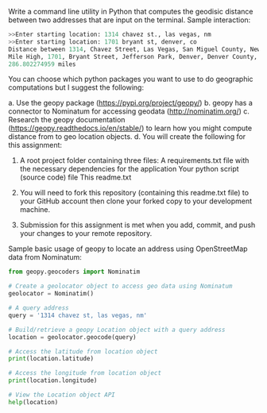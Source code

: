 Write a command line utility in Python that computes the geodisic distance between two addresses that are input on the terminal. Sample interaction:

```python
>>Enter starting location: 1314 chavez st., las vegas, nm
>>Enter starting location: 1701 bryant st, denver, co
Distance between 1314, Chavez Street, Las Vegas, San Miguel County, New Mexico, 87701, USA and
Mile High, 1701, Bryant Street, Jefferson Park, Denver, Denver County, Colorado, 80204, USA is
286.802274959 miles
```
You can choose which python packages you want to use to do geographic computations but I suggest the following:

a. Use the geopy package (https://pypi.org/project/geopy/)
b. geopy has a connector to Nominatum for accessing geodata (http://nominatim.org/)
c. Research the geopy documentation (https://geopy.readthedocs.io/en/stable/) to learn how you might compute distance from to geo location objects.
d. You will create the following for this assignment:

1. A root project folder containing three files:
A requirements.txt file with the necessary dependencies for the application
Your python script (source code) file
This readme.txt

2. You will need to fork this repository (containing this readme.txt file) to your GitHub account then clone your forked copy to your development machine. 

3. Submission for this assignment is met when you add, commit, and push your changes to your remote repository.


Sample basic usage of geopy to locate an address using OpenStreetMap data from Nominatum:

```python
from geopy.geocoders import Nominatim

# Create a geolocator object to access geo data using Nominatum
geolocator = Nominatim()

# A query address
query = '1314 chavez st, las vegas, nm'

# Build/retrieve a geopy Location object with a query address
location = geolocator.geocode(query)

# Access the latitude from location object
print(location.latitude)

# Access the longitude from location object
print(location.longitude)

# View the Location object API
help(location)
```
